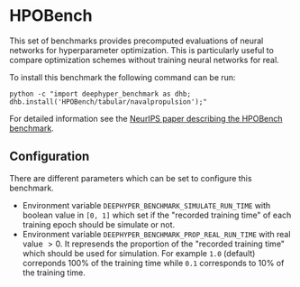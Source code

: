 # HPOBench

This set of benchmarks provides precomputed evaluations of neural networks for hyperparameter optimization. This is particularly useful to compare optimization schemes without training neural networks for real.

To install this benchmark the following command can be run:

```console
python -c "import deephyper_benchmark as dhb; dhb.install('HPOBench/tabular/navalpropulsion');"
```

For detailed information see the [NeurIPS paper describing the HPOBench benchmark](https://datasets-benchmarks-proceedings.neurips.cc/paper/2021/hash/93db85ed909c13838ff95ccfa94cebd9-Abstract-round2.html).

## Configuration

There are different parameters which can be set to configure this benchmark.

- Environment variable `DEEPHYPER_BENCHMARK_SIMULATE_RUN_TIME` with boolean value in `[0, 1]` which set if the "recorded training time" of each training epoch should be simulate or not.
- Environment variable `DEEPHYPER_BENCHMARK_PROP_REAL_RUN_TIME` with real value $> 0$. It represends the proportion of the "recorded training time" which should be used for simulation. For example `1.0` (default) correponds 100% of the training time while `0.1` corresponds to 10% of the training time.